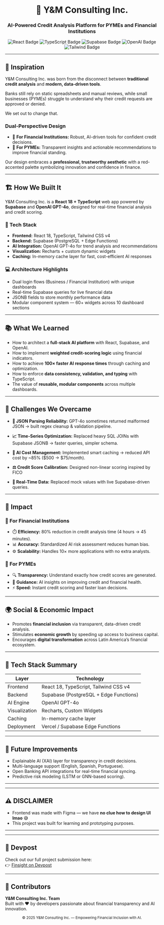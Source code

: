 <!-- PROJECT HEADER -->
<h1 align="center">🧠 Y&M Consulting Inc.</h1>
<h3 align="center">AI-Powered Credit Analysis Platform for PYMEs and Financial Institutions</h3>

<p align="center">
  <img src="https://img.shields.io/badge/React-18-61DAFB?style=for-the-badge&logo=react&logoColor=white" alt="React Badge"/>
  <img src="https://img.shields.io/badge/TypeScript-5.0-3178C6?style=for-the-badge&logo=typescript&logoColor=white" alt="TypeScript Badge"/>
  <img src="https://img.shields.io/badge/Supabase-PostgreSQL-3ECF8E?style=for-the-badge&logo=supabase&logoColor=white" alt="Supabase Badge"/>
  <img src="https://img.shields.io/badge/OpenAI-GPT--4o-412991?style=for-the-badge&logo=openai&logoColor=white" alt="OpenAI Badge"/>
  <img src="https://img.shields.io/badge/Tailwind_CSS-v4-38BDF8?style=for-the-badge&logo=tailwind-css&logoColor=white" alt="Tailwind Badge"/>
</p>

---

## 🎯 Inspiration

Y&M Consulting Inc. was born from the disconnect between **traditional credit analysis** and **modern, data-driven tools**.  

Banks still rely on static spreadsheets and manual reviews, while small businesses (PYMEs) struggle to understand why their credit requests are approved or denied.  

We set out to change that.

### Dual-Perspective Design
- 🏦 **For Financial Institutions:** Robust, AI-driven tools for confident credit decisions.  
- 💼 **For PYMEs:** Transparent insights and actionable recommendations to improve financial standing.  

Our design embraces a **professional, trustworthy aesthetic** with a red-accented palette symbolizing innovation and confidence in finance.

---

## 🏗️ How We Built It

Y&M Consulting Inc. is a **React 18 + TypeScript** web app powered by **Supabase** and **OpenAI GPT-4o**, designed for real-time financial analysis and credit scoring.

### 🔧 Tech Stack
- **Frontend:** React 18, TypeScript, Tailwind CSS v4  
- **Backend:** Supabase (PostgreSQL + Edge Functions)  
- **AI Integration:** OpenAI GPT-4o for trend analysis and recommendations  
- **Visualization:** Recharts + custom dynamic widgets  
- **Caching:** In-memory cache layer for fast, cost-efficient AI responses  

### 💻 Architecture Highlights
- Dual login flows (Business / Financial Institution) with unique dashboards  
- Real-time Supabase queries for live financial data  
- JSONB fields to store monthly performance data  
- Modular component system — 60+ widgets across 10 dashboard sections  

---

## 📚 What We Learned

- How to architect a **full-stack AI platform** with React, Supabase, and OpenAI.  
- How to implement **weighted credit-scoring logic** using financial indicators.  
- How to achieve **100× faster AI response times** through caching and optimization.  
- How to enforce **data consistency, validation, and typing** with TypeScript.  
- The value of **reusable, modular components** across multiple dashboards.  

---

## 💪 Challenges We Overcame

- **🧩 JSON Parsing Reliability:** GPT-4o sometimes returned malformed JSON → built regex cleanup & validation pipeline.  
- **📈 Time-Series Optimization:** Replaced heavy SQL JOINs with Supabase JSONB → faster queries, simpler schema.  
- **💸 AI Cost Management:** Implemented smart caching → reduced API cost by ~85% ($500 → $75/month).  
- **⚖️ Credit Score Calibration:** Designed non-linear scoring inspired by FICO

- **🔄 Real-Time Data:** Replaced mock values with live Supabase-driven queries.  

---

## 🌟 Impact

### 🏦 For Financial Institutions
- ⏱️ **Efficiency:** 80% reduction in credit analysis time (4 hours → 45 minutes).  
- 📊 **Accuracy:** Standardized AI risk assessment reduces human bias.  
- ⚙️ **Scalability:** Handles 10× more applications with no extra analysts.  

### 💼 For PYMEs
- 🔍 **Transparency:** Understand exactly how credit scores are generated.  
- 🧭 **Guidance:** AI insights on improving credit and financial health.  
- ⚡ **Speed:** Instant credit scoring and faster loan decisions.  

---

## 🌍 Social & Economic Impact

- Promotes **financial inclusion** via transparent, data-driven credit analysis.  
- Stimulates **economic growth** by speeding up access to business capital.  
- Encourages **digital transformation** across Latin America’s financial ecosystem.  

---

## 🧰 Tech Stack Summary

| Layer | Technology |
|-------|-------------|
| Frontend | React 18, TypeScript, Tailwind CSS v4 |
| Backend | Supabase (PostgreSQL + Edge Functions) |
| AI Engine | OpenAI GPT-4o |
| Visualization | Recharts, Custom Widgets |
| Caching | In-memory cache layer |
| Deployment | Vercel / Supabase Edge Functions |

---

## 🚀 Future Improvements
- Explainable AI (XAI) layer for transparency in credit decisions.  
- Multi-language support (English, Spanish, Portuguese).  
- Open Banking API integrations for real-time financial syncing.  
- Predictive risk modeling (LSTM or GNN-based scoring).  

---
---

## ⚠️ DISCLAIMER
- Frontend was made with Figma — we have **no clue how to design UI lmao** 😅  
- This project was built for learning and prototyping purposes.  
---
---

## 🔗 Devpost
Check out our full project submission here:  
👉 [Finsight on Devpost](https://devpost.com/software/finsight-0wsl52)

---


## 🤝 Contributors

**Y&M Consulting Inc. Team**  
Built with ❤️ by developers passionate about financial transparency and AI innovation.

<p align="center">
<sub>© 2025 Y&M Consulting Inc. — Empowering Financial Inclusion with AI.</sub>
</p>

